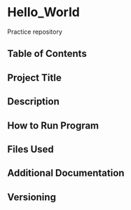 # Hello_World
Practice repository
## **Table of Contents**
## Project Title
## Description
## How to Run Program
## Files Used
## Additional Documentation
## Versioning
